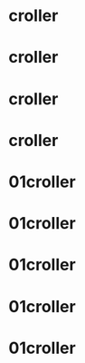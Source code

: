 # croller
# croller
# croller
# croller
# 01croller
# 01croller
# 01croller
# 01croller
# 01croller
